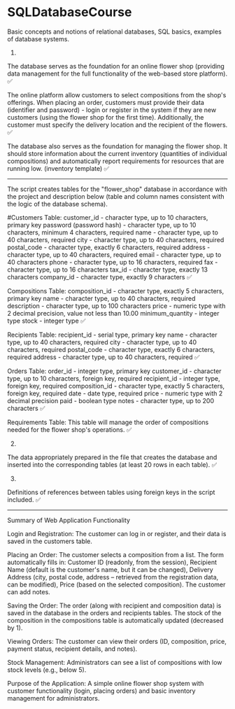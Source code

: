 # SQLDatabaseCourse
Basic concepts and notions of relational databases, SQL basics, examples of database systems.

1.
The database serves as the foundation for an online flower shop 
(providing data management for the full functionality of the web-based store platform). ✅

The online platform allow customers to select compositions from the shop's offerings. 
When placing an order, customers must provide their data (identifier and password) - login
or register in the system if they are new customers (using the flower shop for the first time). 
Additionally, the customer must specify the delivery location and the recipient of the flowers. ✅

The database also serves as the foundation for managing the flower shop. 
It should store information about the current inventory (quantities of individual compositions) 
and automatically report requirements for resources that are running low. (inventory template) ✅

----------------------------------------------------------------------------------------------------------
The script creates tables for the "flower_shop" database in accordance with the project 
and description below (table and column names consistent with the logic of the database schema).

#Customers Table:
customer_id - character type, up to 10 characters, primary key
password (password hash) - character type, up to 10 characters, minimum 4 characters, required
name - character type, up to 40 characters, required
city - character type, up to 40 characters, required
postal_code - character type, exactly 6 characters, required
address - character type, up to 40 characters, required
email - character type, up to 40 characters
phone - character type, up to 16 characters, required
fax - character type, up to 16 characters
tax_id - character type, exactly 13 characters
company_id - character type, exactly 9 characters ✅

Compositions Table:
composition_id - character type, exactly 5 characters, primary key
name - character type, up to 40 characters, required
description - character type, up to 100 characters
price - numeric type with 2 decimal precision, value not less than 10.00
minimum_quantity - integer type
stock - integer type ✅

Recipients Table:
recipient_id - serial type, primary key
name - character type, up to 40 characters, required
city - character type, up to 40 characters, required
postal_code - character type, exactly 6 characters, required
address - character type, up to 40 characters, required ✅

Orders Table:
order_id - integer type, primary key
customer_id - character type, up to 10 characters, foreign key, required
recipient_id - integer type, foreign key, required
composition_id - character type, exactly 5 characters, foreign key, required
date - date type, required
price - numeric type with 2 decimal precision
paid - boolean type
notes - character type, up to 200 characters ✅

Requirements Table:
This table will manage the order of compositions needed for the flower shop's operations. ✅


2.
The data appropriately prepared in the file that creates the database and inserted into the corresponding tables 
(at least 20 rows in each table). ✅


3.
Definitions of references between tables using foreign keys in the script included. ✅


----------------------------------------------------------------------------------------------------------
Summary of Web Application Functionality

Login and Registration:
The customer can log in or register, and their data is saved in the customers table.

Placing an Order:
The customer selects a composition from a list.
The form automatically fills in:
Customer ID (readonly, from the session),
Recipient Name (default is the customer's name, but it can be changed),
Delivery Address (city, postal code, address – retrieved from the registration data, can be modified),
Price (based on the selected composition).
The customer can add notes.

Saving the Order:
The order (along with recipient and composition data) is saved in the database in the orders and recipients tables.
The stock of the composition in the compositions table is automatically updated (decreased by 1).

Viewing Orders:
The customer can view their orders (ID, composition, price, payment status, recipient details, and notes).

Stock Management:
Administrators can see a list of compositions with low stock levels (e.g., below 5).

Purpose of the Application: A simple online flower shop system with customer functionality (login, placing orders) and basic inventory management for administrators.
